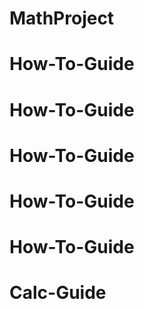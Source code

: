 # MathProject
# How-To-Guide
# How-To-Guide
# How-To-Guide
# How-To-Guide
# How-To-Guide
# Calc-Guide
